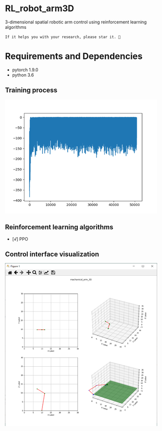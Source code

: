 # RL_robot_arm3D
3-dimensional spatial robotic arm control using reinforcement learning algorithms

`If it helps you with your research, please star it. 🎈`

# Requirements and Dependencies
- pytorch 1.9.0
- python 3.6


Training process 
----------

  <img src="arm_vis/arm_3d.png" width="500px"/> 

Reinforcement learning algorithms
----------
 - [√] PPO

Control interface visualization 
----------

  <img src="arm_vis/visual.png" width="500px"/> 

